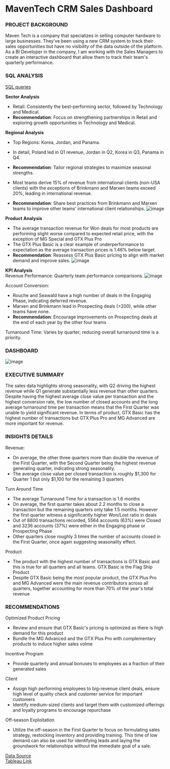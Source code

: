 # MavenTech CRM Sales Dashboard

### PROJECT BACKGROUND

Maven Tech is a company that specializes in selling computer hardware to large businesses. They've been using a new CRM system to track their sales opportunities but have no visibility of the data outside of the platform. As a BI Developer in the company, I am working with the Sales Managers to create an interactive dashboard that allow them to track their team's quarterly performance.

### SQL ANALYSIS
[SQL queries](https://github.com/NathanKhuat3/MavenTech_CRM_Sales_Dashboard/blob/main/queries.sql)  

**Sector Analysis**
- Retail: Consistently the best-performing sector, followed by Technology and Medical.
- **Recommendation**: Focus on strengthening partnerships in Retail and exploring growth opportunities in Technology and Medical.

**Regional Analysis**
- Top Regions: Korea, Jordan, and Panama.
- In detail, Poland led in Q1 revenue, Jordan in Q2, Korea in Q3, Panama in Q4.
- **Recommendation**: Tailor regional strategies to maximize seasonal strengths.
  
- Most teams derive 15% of revenue from international clients (non-USA clients) with the exceptions of Brinkmann and Marxen teams exceed 20%, leading in international revenue.
- **Recommendation**: Share best practices from Brinkmann and Marxen teams to improve other teams’ international client relationships.
![image](https://github.com/user-attachments/assets/c798b5b0-2a62-4e49-af7c-cfd87db1958c)


**Product Analysis**
- The average transaction revenue for Won deals for most products are performing slight worse compared to expected retail price, with the exception of MG Special and GTX Plus Pro
- The GTX Plus Basic is a clear example of underperformance to expectation as the average transaction prices is 1.46% below target.
- **Recommendation**: Reassess GTX Plus Basic pricing to align with market demand and improve sales.
![image](https://github.com/user-attachments/assets/cb39d060-1166-4664-9614-f9a62533e92d)


**KPI Analysis**  
Revenue Performance: Quarterly team performance comparisons.
![image](https://github.com/user-attachments/assets/8ef6e085-6f34-49b7-be8b-b87ccdc6023e)


Account Conversion:
- Rouche and Seawald have a high number of deals in the Engaging Phase, indicating deferred revenue.
- Marxen and Brinkmann lead in Prospecting deals (>200), while other teams have none.
- **Recommendation**: Encourage improvements on Prospecting deals at the end of each year by the other four teams

Turnaround Time: Varies by quarter; reducing overall turnaround time is a priority.

### DASHBOARD
![image](https://github.com/user-attachments/assets/2b6ae39d-151b-4229-ba76-7d9353368b79)


### EXECUTIVE SUMMARY

The sales data highlights strong seasonality, with Q2 driving the highest revenue while Q1 generate substantially less revenue than other quarters. Despite having the highest average close value per transaction and the highest conversion rate, the low number of closed accounts and the long average turnaround time per transaction means that the First Quarter was unable to yield significant revenue. In terms of product, GTX Basic has the highest number of transactions but GTX Plus Pro and MG Advanced are more important for revenue. 

### INSIGHTS DETAILS

Revenue:
- On average, the other three quarters more than double the revenue of the First Quarter, with the Second Quarter being the highest revenue generating quarter, indicating strong seasonality. 
- The average close value per closed transaction is roughly $1,300 for Quarter 1 but only $1,100 for the remaining 3 quarters

Turn Around Time
- The average Turnaround Time for a transaction is 1.6 months
- On average, the first quarter takes about 2.2 months to close a transaction but the remaining quarters only take 1.5 months. However the first quarter witness a significantly higher Won/Lost ratio in deals
- Out of 8800 transactions recorded, 5564 accounts (63%) were Closed and 3236 accounts (37%) were either in the Engaging phase or Prospecting Phase
- Other quarters close roughly 3 times the number of accounts closed in the First Quarter, once again suggesting seasonality effect. 

Product
- The product with the highest number of transactions is GTX Basic and this is true for all quarters and all teams. GTX Basic is the Flag Ship Product
- Despite GTX Basic being the most popular product, the GTX Plus Pro and MG Advanced were the main revenue contributors across all quarters, together accounting for more than 70% of the year's total revenue


### RECOMMENDATIONS

Optimized Product Pricing
- Review and ensure that GTX Basic's pricing is optimized as there is high demand for this product
- Bundle the MG Advanced and the GTX Plus Pro with complementary products to induce higher sales volme

Incentive Program
- Provide quarterly and annual bonuses to employees as a fraction of their generated sales

Client
- Assign high performing employees to big-revenue client deals, ensure high level of quality check and customer service for important customers
- Identify medium-sized clients and target them with customized offerings and loyalty programs to encourage repurchase

Off-season Exploitation
- Utilize the off-season in the First Quarter to focus on formulating sales strategy, restocking inventory and providing training. This time of low demand can also be used for identifying leads and laying the groundwork for relationships without the immediate goal of a sale.

[Data Source](https://mavenanalytics.io/challenges/maven-sales-challenge/8f59bcfa-d310-4947-b3d8-917b3cce270e)  
[Tableau Link](https://public.tableau.com/app/profile/minh.quang.khuat.duy/viz/MavenTechCRMAnalytics/Dashboard1)
